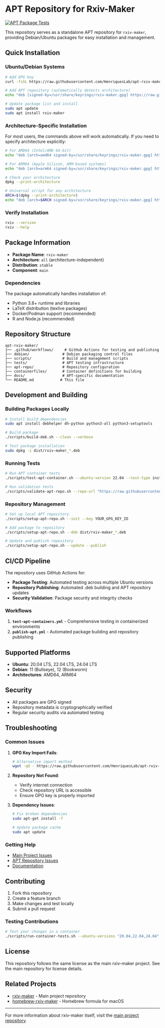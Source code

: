 # APT Repository for Rxiv-Maker

[![APT Package Tests](https://github.com/HenriquesLab/apt-rxiv-maker/actions/workflows/test-apt-containers.yml/badge.svg)](https://github.com/HenriquesLab/apt-rxiv-maker/actions/workflows/test-apt-containers.yml)

This repository serves as a standalone APT repository for `rxiv-maker`, providing Debian/Ubuntu packages for easy installation and management.

## Quick Installation

### Ubuntu/Debian Systems

```bash
# Add GPG key
curl -fsSL https://raw.githubusercontent.com/HenriquesLab/apt-rxiv-maker/apt-repo/pubkey.gpg | sudo gpg --dearmor -o /usr/share/keyrings/rxiv-maker.gpg

# Add APT repository (automatically detects architecture)
echo "deb [signed-by=/usr/share/keyrings/rxiv-maker.gpg] https://raw.githubusercontent.com/HenriquesLab/apt-rxiv-maker/apt-repo stable main" | sudo tee /etc/apt/sources.list.d/rxiv-maker.list

# Update package list and install
sudo apt update
sudo apt install rxiv-maker
```

### Architecture-Specific Installation

For most users, the commands above will work automatically. If you need to specify architecture explicitly:

```bash
# For AMD64 (Intel/AMD 64-bit)
echo "deb [arch=amd64 signed-by=/usr/share/keyrings/rxiv-maker.gpg] https://raw.githubusercontent.com/HenriquesLab/apt-rxiv-maker/apt-repo stable main" | sudo tee /etc/apt/sources.list.d/rxiv-maker.list

# For ARM64 (Apple Silicon, ARM-based systems)
echo "deb [arch=arm64 signed-by=/usr/share/keyrings/rxiv-maker.gpg] https://raw.githubusercontent.com/HenriquesLab/apt-rxiv-maker/apt-repo stable main" | sudo tee /etc/apt/sources.list.d/rxiv-maker.list

# Check your architecture
dpkg --print-architecture

# Universal script for any architecture
ARCH=$(dpkg --print-architecture)
echo "deb [arch=$ARCH signed-by=/usr/share/keyrings/rxiv-maker.gpg] https://raw.githubusercontent.com/HenriquesLab/apt-rxiv-maker/apt-repo stable main" | sudo tee /etc/apt/sources.list.d/rxiv-maker.list
```

### Verify Installation

```bash
rxiv --version
rxiv --help
```

## Package Information

- **Package Name**: `rxiv-maker`
- **Architecture**: `all` (architecture-independent)
- **Distribution**: `stable`
- **Component**: `main`

### Dependencies

The package automatically handles installation of:
- Python 3.8+ runtime and libraries
- LaTeX distribution (texlive packages)
- Docker/Podman support (recommended)
- R and Node.js (recommended)

## Repository Structure

```
apt-rxiv-maker/
├── .github/workflows/     # GitHub Actions for testing and publishing
├── debian/               # Debian packaging control files
├── scripts/              # Build and management scripts
├── tests/                # APT testing infrastructure
├── apt-repo/             # Repository configuration
├── containerfiles/       # Container definitions for building
├── docs/                 # APT-specific documentation
└── README.md            # This file
```

## Development and Building

### Building Packages Locally

```bash
# Install build dependencies
sudo apt install debhelper dh-python python3-all python3-setuptools

# Build package
./scripts/build-deb.sh --clean --verbose

# Test package installation
sudo dpkg -i dist/rxiv-maker_*.deb
```

### Running Tests

```bash
# Run APT container tests
./scripts/test-apt-container.sh --ubuntu-version 22.04 --test-type installation

# Run validation tests
./scripts/validate-apt-repo.sh --repo-url "https://raw.githubusercontent.com/HenriquesLab/apt-rxiv-maker/apt-repo"
```

### Repository Management

```bash
# Set up local APT repository
./scripts/setup-apt-repo.sh --init --key YOUR_GPG_KEY_ID

# Add package to repository
./scripts/setup-apt-repo.sh --deb dist/rxiv-maker_*.deb

# Update and publish repository
./scripts/setup-apt-repo.sh --update --publish
```

## CI/CD Pipeline

The repository uses GitHub Actions for:

- **Package Testing**: Automated testing across multiple Ubuntu versions
- **Repository Publishing**: Automated .deb building and APT repository updates
- **Security Validation**: Package security and integrity checks

### Workflows

1. **`test-apt-containers.yml`** - Comprehensive testing in containerized environments
2. **`publish-apt.yml`** - Automated package building and repository publishing

## Supported Platforms

- **Ubuntu**: 20.04 LTS, 22.04 LTS, 24.04 LTS
- **Debian**: 11 (Bullseye), 12 (Bookworm)
- **Architectures**: AMD64, ARM64

## Security

- All packages are GPG signed
- Repository metadata is cryptographically verified
- Regular security audits via automated testing

## Troubleshooting

### Common Issues

1. **GPG Key Import Fails**:
   ```bash
   # Alternative import method
   wget -qO - https://raw.githubusercontent.com/HenriquesLab/apt-rxiv-maker/apt-repo/pubkey.gpg | sudo apt-key add -
   ```

2. **Repository Not Found**:
   - Verify internet connection
   - Check repository URL is accessible
   - Ensure GPG key is properly imported

3. **Dependency Issues**:
   ```bash
   # Fix broken dependencies
   sudo apt-get install -f
   
   # Update package cache
   sudo apt update
   ```

### Getting Help

- [Main Project Issues](https://github.com/henriqueslab/rxiv-maker/issues)
- [APT Repository Issues](https://github.com/HenriquesLab/apt-rxiv-maker/issues)
- [Documentation](./docs/)

## Contributing

1. Fork this repository
2. Create a feature branch
3. Make changes and test locally
4. Submit a pull request

### Testing Contributions

```bash
# Test your changes in a container
./scripts/run-container-tests.sh --ubuntu-versions "20.04,22.04,24.04" --test-types "installation,functionality"
```

## License

This repository follows the same license as the main rxiv-maker project. See the main repository for license details.

## Related Projects

- [rxiv-maker](https://github.com/henriqueslab/rxiv-maker) - Main project repository
- [homebrew-rxiv-maker](https://github.com/henriqueslab/homebrew-rxiv-maker) - Homebrew formula for macOS

---

For more information about rxiv-maker itself, visit the [main project repository](https://github.com/henriqueslab/rxiv-maker).